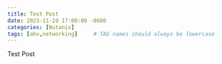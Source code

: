 ```yaml
---
title: Test Post
date: 2023-11-19 17:00:00 -0600
categories: [Nutanix]
tags: [ahv,networking]     # TAG names should always be lowercase
---
```


Test Post
